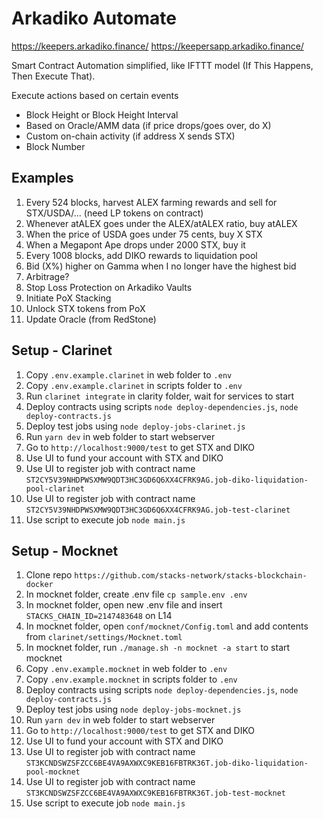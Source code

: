# Arkadiko Automate
https://keepers.arkadiko.finance/
https://keepersapp.arkadiko.finance/

Smart Contract Automation simplified, like IFTTT model (If This Happens, Then Execute That).

Execute actions based on certain events
- Block Height or Block Height Interval
- Based on Oracle/AMM data (if price drops/goes over, do X)
- Custom on-chain activity (if address X sends STX)
- Block Number

## Examples

1. Every 524 blocks, harvest ALEX farming rewards and sell for STX/USDA/... (need LP tokens on contract)
2. Whenever atALEX goes under the ALEX/atALEX ratio, buy atALEX
3. When the price of USDA goes under 75 cents, buy X STX
4. When a Megapont Ape drops under 2000 STX, buy it
5. Every 1008 blocks, add DIKO rewards to liquidation pool
6. Bid (X%) higher on Gamma when I no longer have the highest bid
7. Arbitrage?
8. Stop Loss Protection on Arkadiko Vaults
9. Initiate PoX Stacking
10. Unlock STX tokens from PoX
11. Update Oracle (from RedStone)

## Setup - Clarinet
1. Copy `.env.example.clarinet` in web folder to `.env`
2. Copy `.env.example.clarinet` in scripts folder to `.env`
3. Run `clarinet integrate` in clarity folder, wait for services to start
4. Deploy contracts using scripts `node deploy-dependencies.js`, `node deploy-contracts.js`
5. Deploy test jobs using `node deploy-jobs-clarinet.js`
6. Run `yarn dev` in web folder to start webserver
7. Go to `http://localhost:9000/test` to get STX and DIKO
8. Use UI to fund your account with STX and DIKO
9. Use UI to register job with contract name `ST2CY5V39NHDPWSXMW9QDT3HC3GD6Q6XX4CFRK9AG.job-diko-liquidation-pool-clarinet`
10. Use UI to register job with contract name `ST2CY5V39NHDPWSXMW9QDT3HC3GD6Q6XX4CFRK9AG.job-test-clarinet`
11. Use script to execute job `node main.js`

## Setup - Mocknet
1. Clone repo `https://github.com/stacks-network/stacks-blockchain-docker`
2. In mocknet folder, create .env file `cp sample.env .env`
3. In mocknet folder, open new .env file and insert `STACKS_CHAIN_ID=2147483648` on L14
4. In mocknet folder, open `conf/mocknet/Config.toml` and add contents from `clarinet/settings/Mocknet.toml`
5. In mocknet folder, run `./manage.sh -n mocknet -a start` to start mocknet
6. Copy `.env.example.mocknet` in web folder to `.env`
7. Copy `.env.example.mocknet` in scripts folder to `.env`
8. Deploy contracts using scripts `node deploy-dependencies.js`, `node deploy-contracts.js`
9. Deploy test jobs using `node deploy-jobs-mocknet.js`
10. Run `yarn dev` in web folder to start webserver
11. Go to `http://localhost:9000/test` to get STX and DIKO
12. Use UI to fund your account with STX and DIKO
13. Use UI to register job with contract name `ST3KCNDSWZSFZCC6BE4VA9AXWXC9KEB16FBTRK36T.job-diko-liquidation-pool-mocknet`
14. Use UI to register job with contract name `ST3KCNDSWZSFZCC6BE4VA9AXWXC9KEB16FBTRK36T.job-test-mocknet`
15. Use script to execute job `node main.js`


